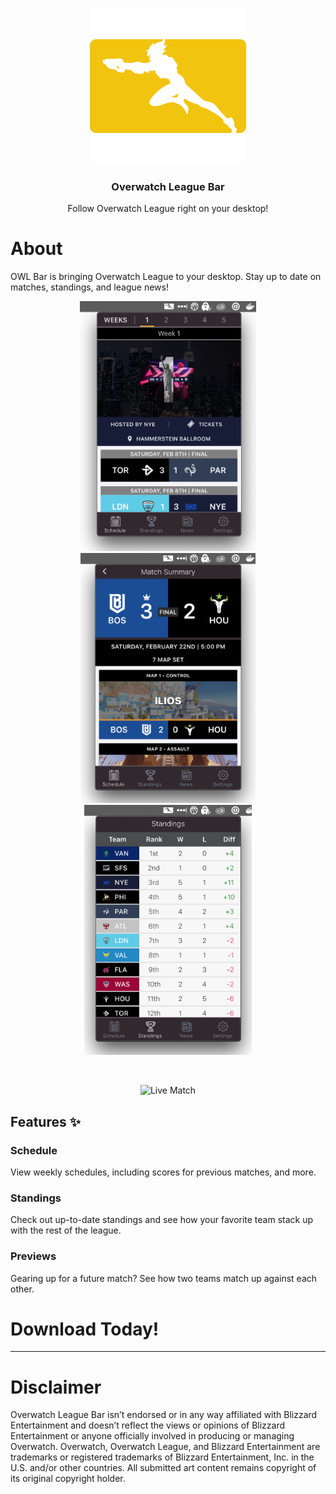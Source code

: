 <p align="center">
  <img src="assets/logo.png" alt="OWL Bar" height="250">
  <h3 align="center">Overwatch League Bar</h3>
  <p align="center">Follow Overwatch League right on your desktop!</p>
</p>

# About

OWL Bar is bringing Overwatch League to your desktop. Stay up to date on matches, standings, and league news!

<p align="center">
<img src="assets/schedule_1.png" title="Schedule" alt="Schedule" height="400">
<img src="assets/summary_1.png" title="Match Summary" alt="Match Summary" height="400">
<img src="assets/standings.png" title="Standings" alt="Standings" height="400">
</p>
</br>
<p align="center">
<img src="assets/live.gif" title="Live Match" alt="Live Match" height="600">
</p>

## Features ✨

### Schedule

View weekly schedules, including scores for previous matches, and more.

### Standings

Check out up-to-date standings and see how your favorite team stack up with the rest of the league.

### Previews

Gearing up for a future match? See how two teams match up against each other.

# Download Today!

---

# Disclaimer

Overwatch League Bar isn’t endorsed or in any way affiliated with Blizzard Entertainment and doesn’t reflect the views or opinions of Blizzard Entertainment or anyone officially involved in producing or managing Overwatch. Overwatch, Overwatch League, and Blizzard Entertainment are trademarks or registered trademarks of Blizzard Entertainment, Inc. in the U.S. and/or other countries. All submitted art content remains copyright of its original copyright holder.
